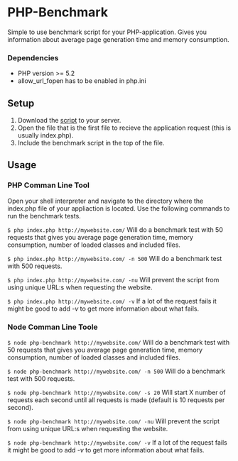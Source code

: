 PHP-Benchmark
=============

Simple to use benchmark script for your PHP-application. Gives you information about average page generation time and memory consumption.

### Dependencies

- PHP version >= 5.2
- allow_url_fopen has to be enabled in php.ini


## Setup

 1. Download the [script](https://raw.github.com/victorjonsson/PHP-Benchmark/master/php-benchmark.php) to your server.
 2. Open the file that is the first file to recieve the application request (this is usually index.php).
 3. Include the benchmark script in the top of the file.


## Usage

### PHP Comman Line Tool

Open your shell interpreter and navigate to the directory where the index.php file of your appliaction is located. Use the following commands to run the
benchmark tests.

`$ php index.php http://mywebsite.com/` Will do a benchmark test with 50 requests that gives you average page generation time, memory consumption,
number of loaded classes and included files.

`$ php index.php http://mywebsite.com/ -n 500` Will do a benchmark test with 500 requests.

`$ php index.php http://mywebsite.com/ -nu` Will prevent the script from using unique URL:s when requesting the website.

`$ php index.php http://mywebsite.com/ -v` If a lot of the request fails it might be good to add *-v* to get more information about what fails.

### Node Comman Line Toole

`$ node php-benchmark http://mywebsite.com/` Will do a benchmark test with 50 requests that gives you average page generation time, memory consumption,
number of loaded classes and included files.

`$ node php-benchmark http://mywebsite.com/ -n 500` Will do a benchmark test with 500 requests.

`$ node php-benchmark http://mywebsite.com/ -s 20` Will start X number of requests each second until all requests is made (default is 10 requests per second).

`$ node php-benchmark http://mywebsite.com/ -nu` Will prevent the script from using unique URL:s when requesting the website.

`$ node php-benchmark http://mywebsite.com/ -v` If a lot of the request fails it might be good to add *-v* to get more information about what fails.
